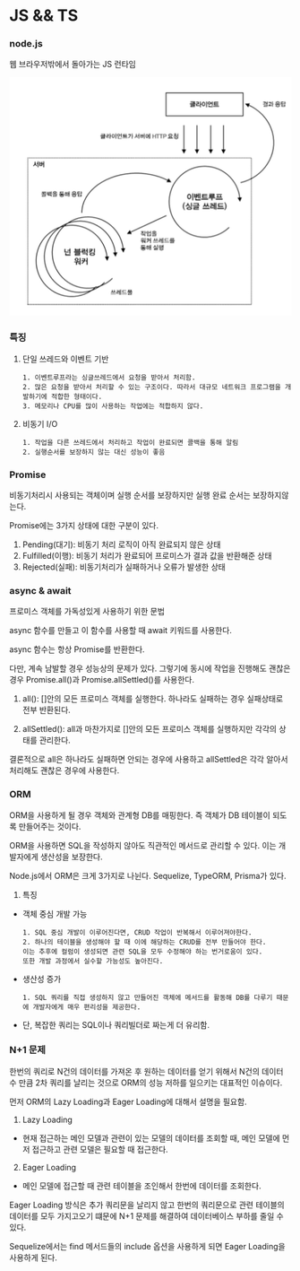 # JS && TS

### node.js
웹 브라우저밖에서 돌아가는 JS 런타임

![node.js](img/nodejs.png)

### 특징
1. 단일 쓰레드와 이벤트 기반
	```
	1. 이벤트루프라는 싱글쓰레드에서 요청을 받아서 처리함.
	2. 많은 요청을 받아서 처리할 수 있는 구조이다. 따라서 대규모 네트워크 프로그램을 개발하기에 적합한 형태이다.
	3. 메모리나 CPU를 많이 사용하는 작업에는 적합하지 않다.
	```
2. 비동기 I/O
	```
	1. 작업을 다른 쓰레드에서 처리하고 작업이 완료되면 콜백을 통해 알림
	2. 실행순서를 보장하지 않는 대신 성능이 좋음
	```

### Promise
비동기처리시 사용되는 객체이며 실행 순서를 보장하지만 실행 완료 순서는 보장하지않는다.

Promise에는 3가지 상태에 대한 구분이 있다.
1. Pending(대기): 비동기 처리 로직이 아직 완료되지 않은 상태
2. Fulfilled(이행): 비동기 처리가 완료되어 프로미스가 결과 값을 반환해준 상태
3. Rejected(실패): 비동기처리가 실패하거나 오류가 발생한 상태

### async & await
프로미스 객체를 가독성있게 사용하기 위한 문법

async 함수를 만들고 이 함수를 사용할 때 await 키워드를 사용한다.

async 함수는 항상 Promise를 반환한다.

다만, 계속 남발할 경우 성능상의 문제가 있다. 그렇기에 동시에 작업을 진행해도 괜찮은 경우 Promise.all()과 Promise.allSettled()를 사용한다.

1. all(): []안의 모든 프로미스 객체를 실행한다. 하나라도 실패하는 경우 실패상태로 전부 반환된다.

2. allSettled(): all과 마찬가지로 []안의 모든 프로미스 객체를 실행하지만 각각의 상태를 관리한다.

결론적으로 all은 하나라도 실패하면 안되는 경우에 사용하고 allSettled은 각각 알아서 처리해도 괜찮은 경우에 사용한다.

### ORM
ORM을 사용하게 될 경우 객체와 관계형 DB를 매핑한다. 즉 객체가 DB 테이블이 되도록 만들어주는 것이다.

ORM을 사용하면 SQL을 작성하지 않아도 직관적인 메서드로 관리할 수 있다. 이는 개발자에게 생산성을 보장한다.

Node.js에서 ORM은 크게 3가지로 나뉜다. Sequelize, TypeORM, Prisma가 있다.

1. 특징
- 객체 중심 개발 가능
	```
    1. SQL 중심 개발이 이루어진다면, CRUD 작업이 반복해서 이루어져야한다.
    2. 하나의 테이블을 생성해야 할 때 이에 해당하는 CRUD를 전부 만들어야 한다.
	이는 추후에 컬럼이 생성되면 관련 SQL을 모두 수정해야 하는 번거로움이 있다.
	또한 개발 과정에서 실수할 가능성도 높아진다.
	```
- 생산성 증가
	```
	1. SQL 쿼리를 직접 생성하지 않고 만들어진 객체에 메서드를 활동해 DB를 다루기 때문에 개발자에게 매우 편리성을 제공한다.
	```
- 단, 복잡한 쿼리는 SQL이나 쿼리빌더로 짜는게 더 유리함.

### N+1 문제
한번의 쿼리로 N건의 데이터를 가져온 후 원하는 데이터를 얻기 위해서 N건의 데이터 수 만큼 2차 쿼리를 날리는 것으로 ORM의 성능 저하를 일으키는 대표적인 이슈이다.

먼저 ORM의 Lazy Loading과 Eager Loading에 대해서 설명을 필요함.

1. Lazy Loading
- 현재 접근하는 메인 모델과 관련이 있는 모델의 데이터를 조회할 때, 메인 모델에 먼저 접근하고 관련 모델은 필요할 때 접근한다.
2. Eager Loading
- 메인 모델에 접근할 때 관련 테이블을 조인해서 한번에 데이터를 조회한다.

Eager Loading 방식은 추가 쿼리문을 날리지 않고 한번의 쿼리문으로 관련 테이블의 데이터를 모두 가지고오기 떄문에 N+1 문제를 해결하여 데이터베이스 부하를 줄일 수 있다.

Sequelize에서는 find 메서드들의 include 옵션을 사용하게 되면 Eager Loading을 사용하게 된다.
